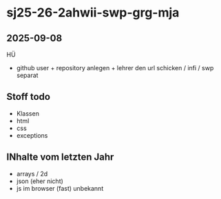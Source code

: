 # sj25-26-2ahwii-swp-grg-mja

## 2025-09-08

HÜ

- github user + repository anlegen + lehrer den url schicken / infi / swp separat

## Stoff todo

- Klassen
- html
- css
- exceptions
  
## INhalte vom letzten Jahr

- arrays / 2d
- json (eher nicht)
- js  im browser (fast) unbekannt
  
